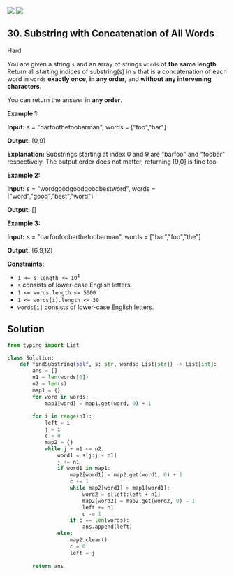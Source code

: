 [![](https://img.shields.io/github/stars/LeetCode-Top-Interview-150/LeetCode-Top-Interview-150?label=Stars&style=flat-square)](https://github.com/LeetCode-Top-Interview-150/LeetCode-Top-Interview-150)
[![](https://img.shields.io/github/forks/LeetCode-Top-Interview-150/LeetCode-Top-Interview-150?label=Fork%20me%20on%20GitHub%20&style=flat-square)](https://github.com/LeetCode-Top-Interview-150/LeetCode-Top-Interview-150/fork)

## 30\. Substring with Concatenation of All Words

Hard

You are given a string `s` and an array of strings `words` of **the same length**. Return all starting indices of substring(s) in `s` that is a concatenation of each word in `words` **exactly once**, **in any order**, and **without any intervening characters**.

You can return the answer in **any order**.

**Example 1:**

**Input:** s = "barfoothefoobarman", words = ["foo","bar"]

**Output:** [0,9]

**Explanation:** Substrings starting at index 0 and 9 are "barfoo" and "foobar" respectively. The output order does not matter, returning [9,0] is fine too. 

**Example 2:**

**Input:** s = "wordgoodgoodgoodbestword", words = ["word","good","best","word"]

**Output:** [] 

**Example 3:**

**Input:** s = "barfoofoobarthefoobarman", words = ["bar","foo","the"]

**Output:** [6,9,12] 

**Constraints:**

*   <code>1 <= s.length <= 10<sup>4</sup></code>
*   `s` consists of lower-case English letters.
*   `1 <= words.length <= 5000`
*   `1 <= words[i].length <= 30`
*   `words[i]` consists of lower-case English letters.

## Solution

```python
from typing import List

class Solution:
    def findSubstring(self, s: str, words: List[str]) -> List[int]:
        ans = []
        n1 = len(words[0])
        n2 = len(s)
        map1 = {}
        for word in words:
            map1[word] = map1.get(word, 0) + 1
        
        for i in range(n1):
            left = i
            j = i
            c = 0
            map2 = {}
            while j + n1 <= n2:
                word1 = s[j:j + n1]
                j += n1
                if word1 in map1:
                    map2[word1] = map2.get(word1, 0) + 1
                    c += 1
                    while map2[word1] > map1[word1]:
                        word2 = s[left:left + n1]
                        map2[word2] = map2.get(word2, 0) - 1
                        left += n1
                        c -= 1
                    if c == len(words):
                        ans.append(left)
                else:
                    map2.clear()
                    c = 0
                    left = j
        
        return ans
```